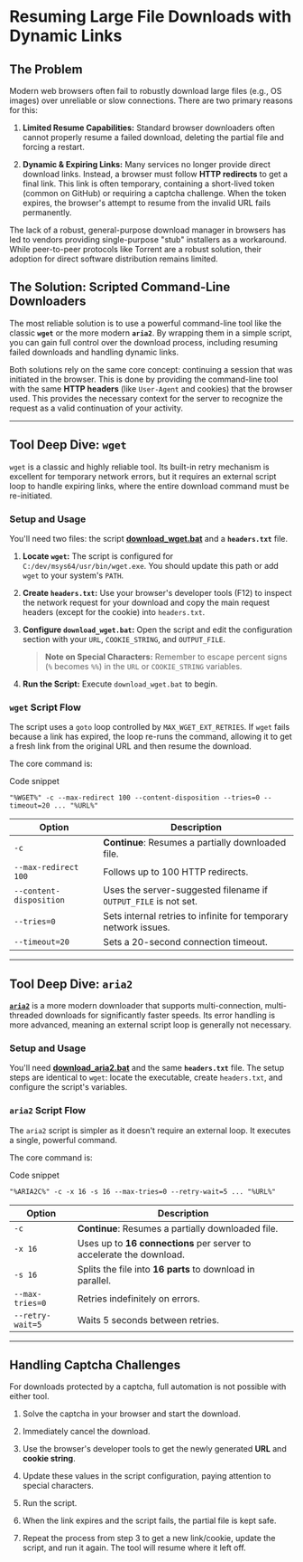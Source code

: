 # Resuming Large File Downloads with Dynamic Links

## The Problem

Modern web browsers often fail to robustly download large files (e.g., OS images) over unreliable or slow connections. There are two primary reasons for this:

1. **Limited Resume Capabilities:** Standard browser downloaders often cannot properly resume a failed download, deleting the partial file and forcing a restart.
    
2. **Dynamic & Expiring Links:** Many services no longer provide direct download links. Instead, a browser must follow **HTTP redirects** to get a final link. This link is often temporary, containing a short-lived token (common on GitHub) or requiring a captcha challenge. When the token expires, the browser's attempt to resume from the invalid URL fails permanently.
    

The lack of a robust, general-purpose download manager in browsers has led to vendors providing single-purpose "stub" installers as a workaround. While peer-to-peer protocols like Torrent are a robust solution, their adoption for direct software distribution remains limited.

## The Solution: Scripted Command-Line Downloaders

The most reliable solution is to use a powerful command-line tool like the classic **`wget`** or the more modern **`aria2`**. By wrapping them in a simple script, you can gain full control over the download process, including resuming failed downloads and handling dynamic links.

Both solutions rely on the same core concept: continuing a session that was initiated in the browser. This is done by providing the command-line tool with the same **HTTP headers** (like `User-Agent` and cookies) that the browser used. This provides the necessary context for the server to recognize the request as a valid continuation of your activity.

---

## Tool Deep Dive: `wget`

`wget` is a classic and highly reliable tool. Its built-in retry mechanism is excellent for temporary network errors, but it requires an external script loop to handle expiring links, where the entire download command must be re-initiated.

### Setup and Usage

You'll need two files: the script **[download_wget.bat](https://github.com/pchemguy/Field-Notes/blob/main/01-improving-large-file-downloads/download_wget.bat)** and a **`headers.txt`** file.

1. **Locate `wget`:** The script is configured for `C:/dev/msys64/usr/bin/wget.exe`. You should update this path or add `wget` to your system's `PATH`.
    
2. **Create `headers.txt`:** Use your browser's developer tools (F12) to inspect the network request for your download and copy the main request headers (except for the cookie) into `headers.txt`.
    
3. **Configure `download_wget.bat`:** Open the script and edit the configuration section with your `URL`, `COOKIE_STRING`, and `OUTPUT_FILE`.
    
    > **Note on Special Characters:** Remember to escape percent signs (`%` becomes `%%`) in the `URL` or `COOKIE_STRING` variables.
    
4. **Run the Script:** Execute `download_wget.bat` to begin.
    

### `wget` Script Flow

The script uses a `goto` loop controlled by `MAX_WGET_EXT_RETRIES`. If `wget` fails because a link has expired, the loop re-runs the command, allowing it to get a fresh link from the original URL and then resume the download.

The core command is:

Code snippet

```
"%WGET%" -c --max-redirect 100 --content-disposition --tries=0 --timeout=20 ... "%URL%"
```

|Option|Description|
|---|---|
|`-c`|**Continue**: Resumes a partially downloaded file.|
|`--max-redirect 100`|Follows up to 100 HTTP redirects.|
|`--content-disposition`|Uses the server-suggested filename if `OUTPUT_FILE` is not set.|
|`--tries=0`|Sets internal retries to infinite for temporary network issues.|
|`--timeout=20`|Sets a 20-second connection timeout.|

---

## Tool Deep Dive: `aria2`

**[`aria2`](https://www.google.com/search?q=%5Bhttps://github.com/aria2/aria2/%5D\(https://github.com/aria2/aria2/\))** is a more modern downloader that supports multi-connection, multi-threaded downloads for significantly faster speeds. Its error handling is more advanced, meaning an external script loop is generally not necessary.

### Setup and Usage

You'll need **[download_aria2.bat](https://github.com/pchemguy/Field-Notes/blob/main/01-improving-large-file-downloads/download_aria2.bat)** and the same **`headers.txt`** file. The setup steps are identical to `wget`: locate the executable, create `headers.txt`, and configure the script's variables.

### `aria2` Script Flow

The `aria2` script is simpler as it doesn't require an external loop. It executes a single, powerful command.

The core command is:

Code snippet

```
"%ARIA2C%" -c -x 16 -s 16 --max-tries=0 --retry-wait=5 ... "%URL%"
```

|Option|Description|
|---|---|
|`-c`|**Continue**: Resumes a partially downloaded file.|
|`-x 16`|Uses up to **16 connections** per server to accelerate the download.|
|`-s 16`|Splits the file into **16 parts** to download in parallel.|
|`--max-tries=0`|Retries indefinitely on errors.|
|`--retry-wait=5`|Waits 5 seconds between retries.|

---

## Handling Captcha Challenges

For downloads protected by a captcha, full automation is not possible with either tool.

1. Solve the captcha in your browser and start the download.
    
2. Immediately cancel the download.
    
3. Use the browser's developer tools to get the newly generated **URL** and **cookie string**.
    
4. Update these values in the script configuration, paying attention to special characters.
    
5. Run the script.
    
6. When the link expires and the script fails, the partial file is kept safe.
    
7. Repeat the process from step 3 to get a new link/cookie, update the script, and run it again. The tool will resume where it left off.